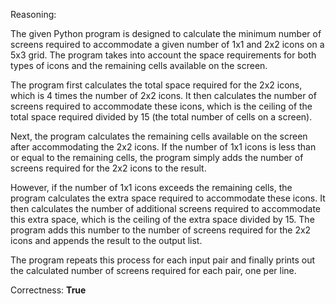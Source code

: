 Reasoning:

The given Python program is designed to calculate the minimum number of screens required to accommodate a given number of 1x1 and 2x2 icons on a 5x3 grid. The program takes into account the space requirements for both types of icons and the remaining cells available on the screen.

The program first calculates the total space required for the 2x2 icons, which is 4 times the number of 2x2 icons. It then calculates the number of screens required to accommodate these icons, which is the ceiling of the total space required divided by 15 (the total number of cells on a screen).

Next, the program calculates the remaining cells available on the screen after accommodating the 2x2 icons. If the number of 1x1 icons is less than or equal to the remaining cells, the program simply adds the number of screens required for the 2x2 icons to the result.

However, if the number of 1x1 icons exceeds the remaining cells, the program calculates the extra space required to accommodate these icons. It then calculates the number of additional screens required to accommodate this extra space, which is the ceiling of the extra space divided by 15. The program adds this number to the number of screens required for the 2x2 icons and appends the result to the output list.

The program repeats this process for each input pair and finally prints out the calculated number of screens required for each pair, one per line.

Correctness: **True**